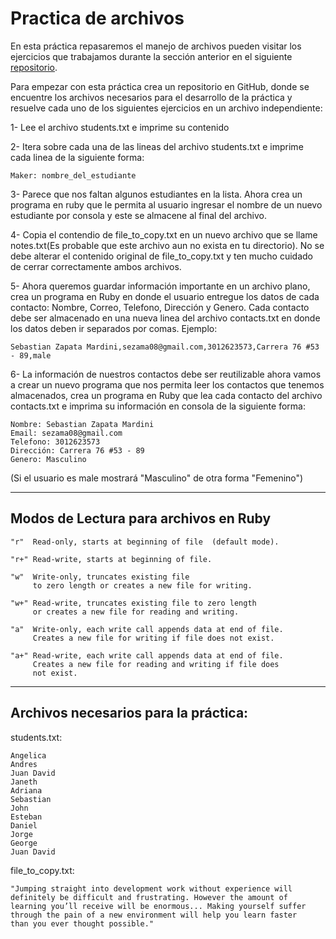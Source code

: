 # Practica de archivos

En esta práctica repasaremos el manejo de archivos pueden visitar los ejercicios que trabajamos durante la sección anterior en el siguiente [repositorio](https://github.com/Mardiniii/make-it-real-v4/tree/master/ruby/files). 

Para empezar con esta práctica crea un repositorio en GitHub, donde se encuentre los archivos necesarios para el desarrollo de la práctica y resuelve cada uno de los siguientes ejercicios en un archivo independiente: 

1- Lee el archivo students.txt e imprime su contenido

2- Itera sobre cada una de las lineas del archivo students.txt e imprime cada linea de la siguiente forma:

```
Maker: nombre_del_estudiante
```

3- Parece que nos faltan algunos estudiantes en la lista. Ahora crea un programa en ruby que le permita al usuario ingresar el nombre de un nuevo estudiante por consola y este se almacene al final del archivo.

4- Copia el contendio de file_to_copy.txt en un nuevo archivo que se llame notes.txt(Es probable que este archivo aun no exista en tu directorio). No se debe alterar el contenido original de file_to_copy.txt y ten mucho cuidado de cerrar correctamente ambos archivos.

5- Ahora queremos guardar información importante en un archivo plano, crea un programa en Ruby en donde el usuario entregue los datos de cada contacto: Nombre, Correo, Telefono, Dirección y Genero. Cada contacto debe ser almacenado en una nueva linea del archivo contacts.txt en donde los datos deben ir separados por comas. Ejemplo: 

```
Sebastian Zapata Mardini,sezama08@gmail.com,3012623573,Carrera 76 #53 - 89,male
```

6- La información de nuestros contactos debe ser reutilizable ahora vamos a crear un nuevo programa que nos permita leer los contactos que tenemos almacenados, crea un programa en Ruby que lea cada contacto del archivo contacts.txt e imprima su información en consola de la siguiente forma: 

```
Nombre: Sebastian Zapata Mardini
Email: sezama08@gmail.com
Telefono: 3012623573
Dirección: Carrera 76 #53 - 89
Genero: Masculino
```
(Si el usuario es male mostrará "Masculino" de otra forma "Femenino")


-----------------------------------------
## Modos de Lectura para archivos en Ruby 

```
"r"  Read-only, starts at beginning of file  (default mode).

"r+" Read-write, starts at beginning of file.

"w"  Write-only, truncates existing file
     to zero length or creates a new file for writing.

"w+" Read-write, truncates existing file to zero length
     or creates a new file for reading and writing.

"a"  Write-only, each write call appends data at end of file.
     Creates a new file for writing if file does not exist.

"a+" Read-write, each write call appends data at end of file.
     Creates a new file for reading and writing if file does
     not exist.
```
-----------------------------------------
## Archivos necesarios para la práctica: 

students.txt: 
```
Angelica
Andres
Juan David
Janeth
Adriana
Sebastian
John
Esteban
Daniel
Jorge
George
Juan David
```

file_to_copy.txt: 
```
"Jumping straight into development work without experience will 
definitely be difficult and frustrating. However the amount of 
learning you’ll receive will be enormous... Making yourself suffer 
through the pain of a new environment will help you learn faster 
than you ever thought possible."
```
